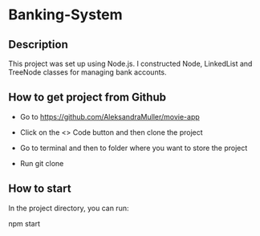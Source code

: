 # Banking-System

## Description

This project was set up using Node.js. I constructed Node, LinkedList and TreeNode classes for managing bank accounts.

## How to get project from Github

- Go to https://github.com/AleksandraMuller/movie-app

- Click on the <> Code button and then clone the project

- Go to terminal and then to folder where you want to store the project

- Run git clone

## How to start

In the project directory, you can run:

npm start
